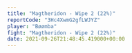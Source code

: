 ```yaml
---
title: "Magtheridon - Wipe 2 (22%)"
reportCode: "3Hc4XwmG2gfLWJYZ"
player: "Bøømba"
fight: "Magtheridon - Wipe 2 (22%)"
date: 2021-09-26T21:48:45.419000+00:00
---
```

